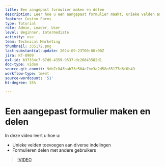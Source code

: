```yaml
---
title: Een aangepast formulier maken en delen
description: Leer hoe u een aangepast formulier maakt, unieke velden aan het formulier toevoegt en formulieren met gebruikers deelt.
feature: Custom Forms
type: Tutorial
role: Admin, Leader, User
level: Beginner, Intermediate
activity: use
team: Technical Marketing
thumbnail: 335172.png
last-substantial-update: 2024-09-23T00:00:00Z
jira: KT-8909
exl-id: b37334c7-67d0-4359-9537-dc26843582d1
doc-type: video
source-git-commit: 9db7c843bab73e504c7be3a2d58e85177d6f0b49
workflow-type: tm+mt
source-wordcount: '51'
ht-degree: 35%

---
```


# Een aangepast formulier maken en delen

In deze video leert u hoe u:

* Unieke velden toevoegen aan diverse indelingen
* Formulieren delen met andere gebruikers

>[!VIDEO](https://video.tv.adobe.com/v/335172/?quality=12&learn=on)

